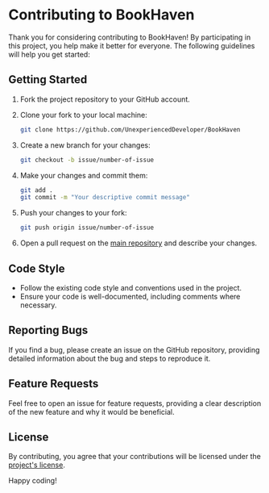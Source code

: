 # Contributing to BookHaven

Thank you for considering contributing to BookHaven! By participating in this project, you help make it better for everyone. The following guidelines will help you get started:

## Getting Started

1. Fork the project repository to your GitHub account.
2. Clone your fork to your local machine:

    ```bash
    git clone https://github.com/UnexperiencedDeveloper/BookHaven
    ```

3. Create a new branch for your changes:

    ```bash
    git checkout -b issue/number-of-issue
    ```

4. Make your changes and commit them:

    ```bash
    git add .
    git commit -m "Your descriptive commit message"
    ```

5. Push your changes to your fork:

    ```bash
    git push origin issue/number-of-issue
    ```

6. Open a pull request on the [main repository](https://github.com/UnexperiencedDeveloper/BookHaven) and describe your changes.

## Code Style

- Follow the existing code style and conventions used in the project.
- Ensure your code is well-documented, including comments where necessary.

## Reporting Bugs

If you find a bug, please create an issue on the GitHub repository, providing detailed information about the bug and steps to reproduce it.

## Feature Requests

Feel free to open an issue for feature requests, providing a clear description of the new feature and why it would be beneficial.

## License

By contributing, you agree that your contributions will be licensed under the [project's license](https://github.com/UnexperiencedDeveloper/HackingSim/blob/master/LICENSE).

Happy coding!
